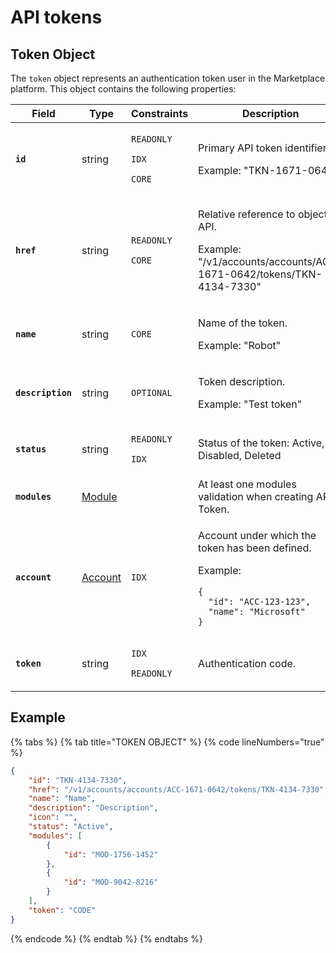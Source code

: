 # API tokens

## Token Object

The `token` object represents an authentication token user in the Marketplace platform. This object contains the following properties:

<table data-full-width="false"><thead><tr><th width="191">Field</th><th width="139">Type</th><th width="179">Constraints</th><th>Description</th></tr></thead><tbody><tr><td><strong><code>id</code></strong></td><td>string</td><td><p><code>READONLY</code> </p><p><code>IDX</code></p><p><code>CORE</code></p></td><td><p>Primary API token identifier. </p><p></p><p>Example: "TKN-1671-0642"</p></td></tr><tr><td><strong><code>href</code></strong></td><td>string</td><td><p><code>READONLY</code> </p><p><code>CORE</code></p></td><td><p>Relative reference to object on API. </p><p></p><p>Example:  "/v1/accounts/accounts/ACC-1671-0642/tokens/TKN-4134-7330"</p></td></tr><tr><td><strong><code>name</code></strong></td><td>string</td><td><code>CORE</code></td><td><p>Name of the token. </p><p></p><p>Example: "Robot"</p></td></tr><tr><td><strong><code>description</code></strong></td><td>string</td><td><code>OPTIONAL</code></td><td><p>Token description.  </p><p></p><p>Example: "Test token"</p></td></tr><tr><td><strong><code>status</code></strong></td><td>string</td><td><p><code>READONLY</code> </p><p><code>IDX</code></p></td><td>Status of the token: Active,  Disabled, Deleted</td></tr><tr><td><strong><code>modules</code></strong></td><td><a href="../module/#module-object">Module</a></td><td></td><td>At least one modules validation when creating API Token.</td></tr><tr><td><strong><code>account</code></strong></td><td><a href="../account/#account-object">Account</a></td><td><code>IDX</code> </td><td><p>Account under which the token has been defined. </p><p></p><p>Example:</p><pre class="language-json" data-line-numbers><code class="lang-json">{
  "id": "ACC-123-123",
  "name": "Microsoft"
}
</code></pre></td></tr><tr><td><strong><code>token</code></strong></td><td>string</td><td><p><code>IDX</code> </p><p><code>READONLY</code> </p></td><td>Authentication code.</td></tr></tbody></table>

## Example

{% tabs %}
{% tab title="TOKEN OBJECT" %}
{% code lineNumbers="true" %}
```json
{
    "id": "TKN-4134-7330",
    "href": "/v1/accounts/accounts/ACC-1671-0642/tokens/TKN-4134-7330",
    "name": "Name",
    "description": "Description",
    "icon": "",
    "status": "Active",
    "modules": [
        {
            "id": "MOD-1756-1452"
        },
        {
            "id": "MOD-9042-8216"
        }
    ],
    "token": "CODE"
}
```
{% endcode %}
{% endtab %}
{% endtabs %}
